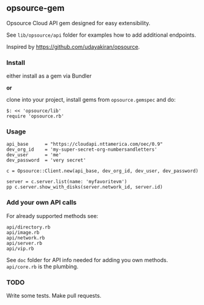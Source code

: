 ## opsource-gem

Opsource Cloud API gem designed for easy extensibility.

See `lib/opsource/api` folder for examples how to add additional endpoints.

Inspired by https://github.com/udayakiran/opsource.


### Install

either install as a gem via Bundler

__or__

clone into your project, install gems from `opsource.gemspec` and do:

```
$: << 'opsource/lib'
require 'opsource.rb'
```

### Usage

```
api_base      = "https://cloudapi.nttamerica.com/oec/0.9"
dev_org_id    = 'my-super-secret-org-numbersandletters'
dev_user      = 'me'
dev_password  = 'very secret'

c = Opsource::Client.new(api_base, dev_org_id, dev_user, dev_password)

server = c.server.list(name: 'myfavoritevm')
pp c.server.show_with_disks(server.network_id, server.id)
```

### Add your own API calls

For already supported methods see:
```
api/directory.rb
api/image.rb
api/network.rb
api/server.rb
api/vip.rb
```

See `doc` folder for API info needed for adding you own methods. `api/core.rb` is the plumbing.


### TODO

Write some tests. Make pull requests.
